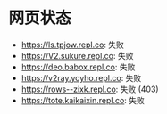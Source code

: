 # 网页状态
- https://ls.tpjow.repl.co: 失败
- https://V2.sukure.repl.co: 失败
- https://deo.babox.repl.co: 失败
- https://v2ray.yoyho.repl.co: 失败
- https://rows--zixk.repl.co: 失败 (403)
- https://tote.kaikaixin.repl.co: 失败
